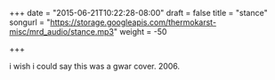+++
date = "2015-06-21T10:22:28-08:00"
draft = false
title = "stance"
songurl = "https://storage.googleapis.com/thermokarst-misc/mrd_audio/stance.mp3"
weight = -50

+++

i wish i could say this was a gwar cover. 2006.

